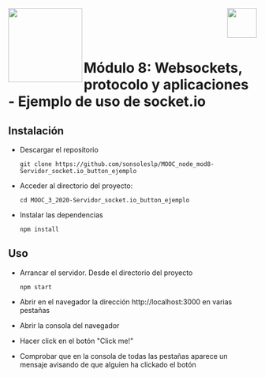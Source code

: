 <img  align="left" width="150" style="float: left;" src="https://www.upm.es/sfs/Rectorado/Gabinete%20del%20Rector/Logos/UPM/CEI/LOGOTIPO%20leyenda%20color%20JPG%20p.png">
<img  align="right" width="60" style="float: right;" src="http://www.dit.upm.es/figures/logos/ditupm-big.gif">

<br/><br/><br/>
# Módulo 8: Websockets, protocolo y aplicaciones - Ejemplo de uso de socket.io

## Instalación

 - Descargar el repositorio
	```
	git clone https://github.com/sonsoleslp/MOOC_node_mod8-Servidor_socket.io_button_ejemplo
	```
 - Acceder al directorio del proyecto:
 	```
	cd MOOC_3_2020-Servidor_socket.io_button_ejemplo
 	```
 - Instalar las dependencias
 	```
 	npm install
 	```

## Uso

 - Arrancar el servidor. Desde el directorio del proyecto
	```
	npm start
	```
 - Abrir en el navegador la dirección http://localhost:3000 en varias pestañas

 - Abrir la consola del navegador

 - Hacer click en el botón "Click me!"

 - Comprobar que en la consola de todas las pestañas aparece un mensaje avisando de que alguien ha clickado el botón
